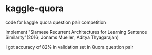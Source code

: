 # kaggle-quora
code for kaggle quora question pair competition

Implement "Siamese Recurrent Architectures for Learning Sentence Similarity"(2016, Jonams Mueller, Aditya Thyagarajan)

I got accuracy of 82% in validation set in Quora question pair

